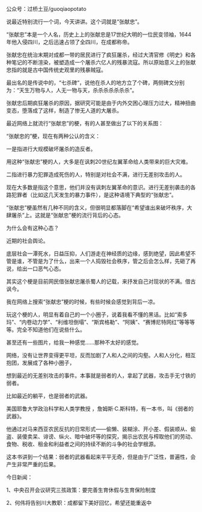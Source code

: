 公众号：过桥土豆/guoqiaopotato

说最近特别流行一个词，今天讲讲。这个词就是“张献忠”。

“张献忠”本是一个人名，历史上上的张献忠是17世纪大明的一位民变领袖，1644年他入侵四川，之后迅速占领了全四川，在成都称帝。

张献忠在统治末期对成都一带的居民进行了疯狂屠杀，经过大清官修《明史》和各种笔记的不断渲染，被塑造成一个屠杀六亿人的残暴流寇。所以原始意义上的张献忠指的就是古中国传统史观里的残暴贼寇。

最出名的是传说中的，“七杀碑“，说他在杀人的地方立了个碑，两侧碑文分别为：“天生万物与人，人无一物与天，杀杀杀杀杀杀杀”。

张献忠后期疯狂屠杀的原因，据研究可能是由于内外交困心理压力过大，精神扭曲变态，堕落成了这样，制造了惨无人道的大屠杀。

最近网络上就流行“张献忠”的梗，有的人甚至做出了以下的关系图：



“张献忠的”梗，现在有两种公认的含义：

一是指进行大规模破坏屠杀的造反者。

用这种“张献忠”梗的人，大多是在讽刺20世纪左翼革命给人类带来的巨大灾难。

二指进行暴力犯罪造成死伤的人，特别是对社会不满，进行无差别攻击的人。

现在大多数是指这个意思，他们并没有讽刺左翼革命的意识。进行无差别袭击的各路犯罪者（比如这几天发生的暴力事件），是这种语境下典型的“张献忠”。

“张献忠”梗虽然有几种不同的含义，但很明显都落脚在“希望谁出来破坏秩序，大肆屠杀”上。这就是“张献忠”梗的流行背后的心态。

为什么会有这种心态？

近期的社会舆论。

底层社会一潭死水，日益压抑，人们游走在神经质的边缘，感到绝望，因此希望不管是谁，不管是为了什么，出来一个人捣毁社会秩序，管之后会怎么样，先砸了再说，给出一口恶气心态。

其实这个梗是目前网民借张献忠屠杀蜀人的记载，来抒发自己对现状的不满。借古讽今。

我在网络上搜索“张献忠”梗的时候，有些时候会感觉到背后一凉。

玩这个梗的人，明显有着自己的一个小圈子，说着我看不懂的黑话。比如“索多玛”、“内卷动力学”、“利维坦倒塌”、“斯宾格勒”、“阿姨”、“赛博尼特网红”等等等等。完全不知道他们在说些什么。

甚至还有一些图片，给我一种感觉……那种不太好的感觉。



网络，没有让世界变得更平坦，反而加剧了人和人之间的沟壑。人和人分化，相互抱团，发展成了各种小圈子，

想到最近的无差别攻击的事件。本事就是弱者的人，拿起了武器，攻击手无寸铁的弱者。

比如最近的躺平，也是弱者的武器。

美国耶鲁大学政治科学和人类学教授 ，詹姆斯·C.斯科特，有一本书，叫《弱者的武器》。



他通过对马来西亚农民反抗的日常形式——偷懒、装糊涂、开小差、假装顺从、偷盗、装傻卖呆、诽谤、纵火、暗中破坏等的探究，揭示出农民与榨取他们的劳动、食物、税收、租金和利益者之间的持续不断的斗争的社会学根源。

这本书讲到一个结果：弱者的武器看起来平平无奇，但是由于广泛性，普遍性，会产生非常严重的后果。

今日新闻：

1、中央召开会议研究三孩政策：要完善生育休假与生育保险制度

2、何伟将告别川大教职：成都留下美好回忆，希望还能重返中